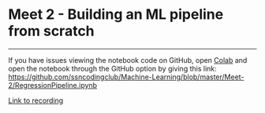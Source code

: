 # Meet 2 - Building an ML pipeline from scratch
---

If you have issues viewing the notebook code on GitHub, open [Colab](https://colab.research.google.com/) and open the notebook through the GitHub option by giving this link: https://github.com/ssncodingclub/Machine-Learning/blob/master/Meet-2/RegressionPipeline.ipynb

[Link to recording](https://ssneduin.sharepoint.com/:v:/r/sites/SSNCodingClub/Shared%20Documents/ML-AI/Recordings/Build%20an%20ML%20Pipeline%20From%20Scratch-20211003_160547-Meeting%20Recording.mp4?csf=1&web=1&e=ppBVEh)
